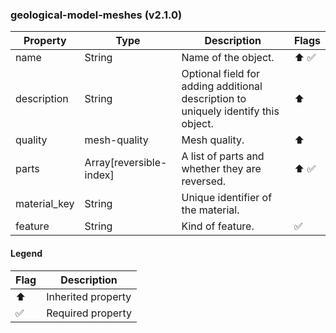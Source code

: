 ### geological-model-meshes (v2.1.0)

| Property | Type | Description | Flags |
|---|---|---|---|
| name | String | Name of the object. | ⬆️ ✅ |
| description | String | Optional field for adding additional description to uniquely identify this object. | ⬆️ |
| quality | mesh-quality | Mesh quality. | ⬆️ |
| parts | Array[reversible-index] | A list of parts and whether they are reversed. | ⬆️ ✅ |
| material_key | String | Unique identifier of the material. |  |
| feature | String | Kind of feature. | ✅ |


#### Legend

| Flag | Description |
| --- | --- |
| ⬆️ | Inherited property |
| ✅ | Required property |

